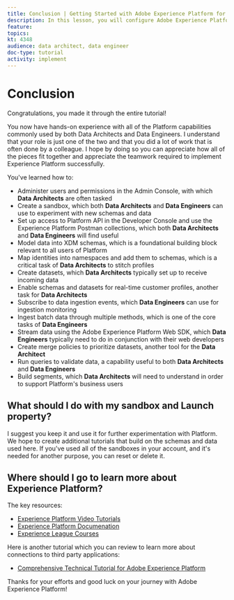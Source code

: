 ```yaml
---
title: Conclusion | Getting Started with Adobe Experience Platform for Data Architects and Data Engineers
description: In this lesson, you will configure Adobe Experience Platform user permissions using Adobe's Admin Console. 
feature: 
topics: 
kt: 4348
audience: data architect, data engineer
doc-type: tutorial
activity: implement
---
```


# Conclusion

<!--5min-->

Congratulations, you made it through the entire tutorial!

You now have hands-on experience with all of the Platform capabilities commonly used by both Data Architects and Data Engineers. I understand that your role is just one of the two and that you did a lot of work that is often done by a colleague. I hope by doing so you can appreciate how all of the pieces fit together and appreciate the teamwork required to implement Experience Platform successfully.

You've learned how to:

* Administer users and permissions in the Admin Console, with which **Data Architects** are often tasked
* Create a sandbox, which both **Data Architects** and **Data Engineers** can use to experiment with new schemas and data
* Set up access to Platform API in the Developer Console and use the Experience Platform Postman collections, which both **Data Architects** and **Data Engineers** will find useful
* Model data into XDM schemas, which is a foundational building block relevant to all users of Platform
* Map identities into namespaces and add them to schemas, which is a critical task of **Data Architects** to stitch profiles
* Create datasets, which **Data Architects** typically set up to receive incoming data
* Enable schemas and datasets for real-time customer profiles, another task for **Data Architects**
* Subscribe to data ingestion events, which **Data Engineers** can use for ingestion monitoring
* Ingest batch data through multiple methods, which is one of the core tasks of **Data Engineers**
* Stream data using the Adobe Experience Platform Web SDK, which **Data Engineers** typically need to do in conjunction with their web developers
* Create merge policies to prioritize datasets, another tool for the **Data Architect**
* Run queries to validate data, a capability useful to both **Data Architects** and **Data Engineers**
* Build segments, which **Data Architects** will need to understand in order to support Platform's business users



## What should I do with my sandbox and Launch property?

I suggest you keep it and use it for further experimentation with Platform. We hope to create additional tutorials that build on the schemas and data used here. If you've used all of the sandboxes in your account, and it's needed for another purpose, you can reset or delete it.

## Where should I go to learn more about Experience Platform?

The key resources:

* [Experience Platform Video Tutorials](https://docs.adobe.com/content/help/en/platform-learn/comprehensive-technical-tutorial/overview.html)
* [Experience Platform Documenation](https://docs.adobe.com/content/help/en/experience-platform/landing/home.html)
* [Experience League Courses](https://experienceleague.adobe.com/#dashboard/learning)

Here is another tutorial which you can review to learn more about connections to third party applications:

* [Comprehensive Technical Tutorial for Adobe Experience Platform](https://docs.adobe.com/content/help/en/platform-learn/comprehensive-technical-tutorial/overview.html)

Thanks for your efforts and good luck on your journey with Adobe Experience Platform!


